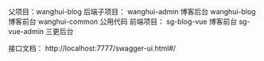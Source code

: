 父项目：wanghui-blog
后端子项目：
    wanghui-admin 博客后台 
    wanghui-blog 博客前台 
    wanghui-common 公用代码
前端项目：
    sg-blog-vue 博客前台
    sg-vue-admin 三更后台

接口文档：
    http://localhost:7777/swagger-ui.html#/

